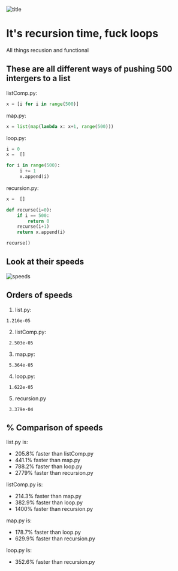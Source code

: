 ![title](https://github.com/cmdline-batcheloranator/recursion/blob/master/img/infinite.png)


# It's recursion time, fuck loops

All things recusion and functional


## These are all different ways of pushing 500 intergers to a list

listComp.py:

```python
x = [i for i in range(500)]
```

map.py:

```python 
x = list(map(lambda x: x+1, range(500)))
```

loop.py:

```python
i = 0
x =  []

for i in range(500): 
     i += 1
     x.append(i)
```

recursion.py:

```python
x =  []

def recurse(i=0):
    if i == 500:
        return 0
    recurse(i+1)
    return x.append(i)

recurse()
```

## Look at their speeds 

![speeds](https://github.com/cmdline-batcheloranator/recursion/blob/master/img/speed.png)


## Orders of speeds

1. list.py:

`1.216e-05`

2. listComp.py:  

` 2.503e-05`

3. map.py:       

` 5.364e-05`

4. loop.py:      

` 1.622e-05`

5. recursion.py  

` 3.379e-04`

## % Comparison of speeds

list.py is:

- 205.8% faster than listComp.py
- 441.1% faster than map.py  
- 788.2% faster than loop.py
- 2779% faster than recursion.py  


listComp.py is:

- 214.3% faster than map.py
- 382.9% faster than loop.py 
- 1400% faster than recursion.py

map.py is:

- 178.7% faster than loop.py  
- 629.9% faster than recursion.py

loop.py is:

- 352.6% faster than recursion.py
